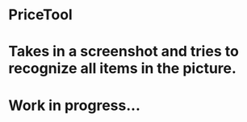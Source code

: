 # PriceTool
# Takes in a screenshot and tries to recognize all items in the picture.
#
# Work in progress...
